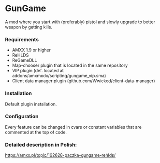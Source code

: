 # GunGame
A mod where you start with (preferably) pistol and slowly upgrade to better weapon by getting kills.

### Requirements
- AMXX 1.9 or higher
- ReHLDS
- ReGameDLL
- Map-chooser plugin that is located in the same repository
- VIP plugin (def. located at addons/amxmodx/scripting/gungame_vip.sma)
- Client data manager plugin (github.com/Wwicked/client-data-manager)

### Installation
Default plugin installation.

### Configuration
Every feature can be changed in cvars or constant variables that are commented at the top of code.

### Detailed description in Polish:
https://amxx.pl/topic/162628-paczka-gungame-rehlds/